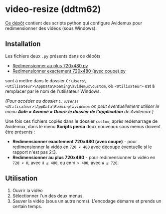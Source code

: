# video-resize (ddtm62)

[Ce dépôt](https://github.com/ddtm62/video-resize) contient des scripts python qui configure Avidemux pour redimensionner des vidéos (sous Windows).

## Installation

Les fichiers deux `.py` présents dans ce dépôts

- [Redimensionner au plus 720x480.py](https://ddtm62.github.io/video-resize/Redimensionner%20au%20plus%20720x480.py)
- [Redimensionner exactement 720x480 (avec coupe).py](https://ddtm62.github.io/video-resize/Redimensionner%20exactement%20720x480%20%28avec%20coupe%29.py)

sont à mettre dans le dossier `C:\Users\<Utilisateur>\AppData\Roaming\avidemux\custom`, où `<Utilisateur>` est à remplacer par le nom de l'utilisateur Windows.

_(Pour accéder au dossier `C:\Users\<Utilisateur>\AppData\Roaming\avidemux` on peut éventuellement utiliser le menu **Aide » Avancé » Ouvrir le dossier de l'application** de Avidemux.)_

Une fois ces fichiers copiés dans le dossier `custom`, après redémarrage de Avidemux, dans le menu **Scripts perso** deux nouveaux sous menus doivent être présents :
- **Redimensionner exactement 720x480 (avec coupe)** - pour redimensionner la vidéo en `720 × 480` avec découpe éventuelle si le rapport n'est pas 2:3.
- **Redimensionner au plus 720x480** - pour redimensionner la vidéo en `720 × H`, avec `H ≤ 480`, ou en `W × 480`, avec `W ≤ 720`.

## Utilisation

1. Ouvrir la vidéo
1. Sélectionner l'un des deux menus.
1. Sauver la vidéo (sous un autre noms). L'encodage démarre et prends un certain temps.

